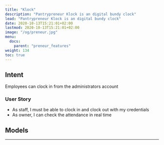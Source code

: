 ```yaml
---
title: "Klock"
description: "Pantrypreneur Klock is an digital bundy clock"
lead: "Pantrypreneur Klock is an digital bundy clock"
date: 2020-10-13T15:21:01+02:00
lastmod: 2020-10-13T15:21:01+02:00
image: "/og/preneur.jpg"
menu:
  docs:
    parent: "preneur_features"
weight: 134
toc: true
---
```




## Intent

Employees can clock in from the administrators account 


### User Story

- As staff, I must be able to clock in and clock out with my credentials
- As owner, I can check the attendance in real time


## Models


---

<!-- ## Minimum Requirements

- Smartphone with Android 7.1 -->